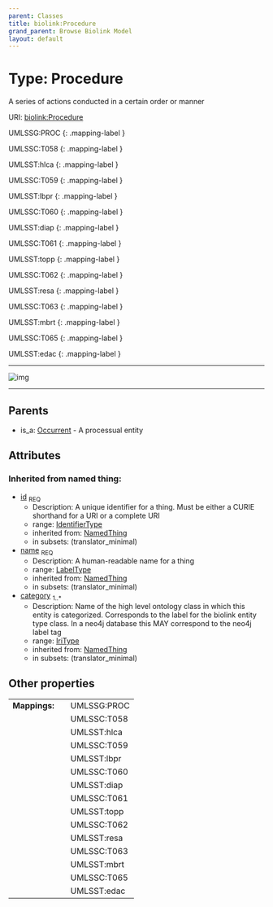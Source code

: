 ```yaml
---
parent: Classes
title: biolink:Procedure
grand_parent: Browse Biolink Model
layout: default
---
```


# Type: Procedure


A series of actions conducted in a certain order or manner

URI: [biolink:Procedure](https://w3id.org/biolink/vocab/Procedure)

UMLSSG:PROC
{: .mapping-label }

UMLSSC:T058
{: .mapping-label }

UMLSST:hlca
{: .mapping-label }

UMLSSC:T059
{: .mapping-label }

UMLSST:lbpr
{: .mapping-label }

UMLSSC:T060
{: .mapping-label }

UMLSST:diap
{: .mapping-label }

UMLSSC:T061
{: .mapping-label }

UMLSST:topp
{: .mapping-label }

UMLSSC:T062
{: .mapping-label }

UMLSST:resa
{: .mapping-label }

UMLSSC:T063
{: .mapping-label }

UMLSST:mbrt
{: .mapping-label }

UMLSSC:T065
{: .mapping-label }

UMLSST:edac
{: .mapping-label }


---

![img](http://yuml.me/diagram/nofunky;dir:TB/class/\[Occurrent]^-\[Procedure&#124;id(i):identifier_type;name(i):label_type;category(i):iri_type%20%2B])

---


## Parents

 *  is_a: [Occurrent](Occurrent.md) - A processual entity

## Attributes


### Inherited from named thing:

 * [id](id.md)  <sub>REQ</sub>
    * Description: A unique identifier for a thing. Must be either a CURIE shorthand for a URI or a complete URI
    * range: [IdentifierType](types/IdentifierType.md)
    * inherited from: [NamedThing](NamedThing.md)
    * in subsets: (translator_minimal)
 * [name](name.md)  <sub>REQ</sub>
    * Description: A human-readable name for a thing
    * range: [LabelType](types/LabelType.md)
    * inherited from: [NamedThing](NamedThing.md)
    * in subsets: (translator_minimal)
 * [category](category.md)  <sub>1..*</sub>
    * Description: Name of the high level ontology class in which this entity is categorized. Corresponds to the label for the biolink entity type class. In a neo4j database this MAY correspond to the neo4j label tag
    * range: [IriType](types/IriType.md)
    * inherited from: [NamedThing](NamedThing.md)
    * in subsets: (translator_minimal)

## Other properties

|  |  |  |
| --- | --- | --- |
| **Mappings:** | | UMLSSG:PROC |
|  | | UMLSSC:T058 |
|  | | UMLSST:hlca |
|  | | UMLSSC:T059 |
|  | | UMLSST:lbpr |
|  | | UMLSSC:T060 |
|  | | UMLSST:diap |
|  | | UMLSSC:T061 |
|  | | UMLSST:topp |
|  | | UMLSSC:T062 |
|  | | UMLSST:resa |
|  | | UMLSSC:T063 |
|  | | UMLSST:mbrt |
|  | | UMLSSC:T065 |
|  | | UMLSST:edac |

